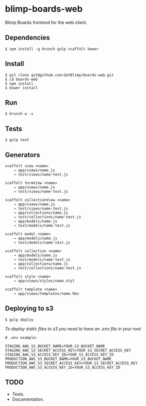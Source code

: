 blimp-boards-web
================

Blimp Boards frontend for the web client.

Dependencies
------------

    $ npm install -g brunch gulp scaffolt bower

Install
-------

    $ git clone git@github.com:GetBlimp/boards-web.git
    $ cd boards-web
    $ npm install
    $ bower install

Run
---

    $ brunch w -s

Tests
-----

    $ gulp test

Generators
----------

    scaffolt view <name>
        → app/views/name.js
        → test/views/name-test.js

    scaffolt formView <name>
        → app/views/name.js
        → test/views/name-test.js

    scaffolt collectionView <name>
        → app/views/name.js
        → test/views/name-test.js
        → app/collections/name.js
        → test/collections/name-test.js
        → app/models/name.js
        → test/models/name-test.js

    scaffolt model <name>
        → app/models/name.js
        → test/models/name-test.js

    scaffolt collection <name>
        → app/models/name.js
        → test/models/name-test.js
        → app/collections/name.js
        → test/collections/name-test.js

    scaffolt style <name>
        → app/views/styles/name.styl

    scaffolt template <name>
        → app/views/templates/name.hbs

Deploying to s3
---------------

    $ gulp deploy

*To deploy static files to s3 you need to have an .env file in your root*

    # .env example:

    STAGING_AWS_S3_BUCKET_NAME=YOUR_S3_BUCKET_NAME
    STAGING_AWS_S3_SECRET_ACCESS_KEY=YOUR_S3_SECRET_ACCESS_KEY
    STAGING_AWS_S3_ACCESS_KEY_ID=YOUR_S3_ACCESS_KEY_ID
    PRODUCTION_AWS_S3_BUCKET_NAME=YOUR_S3_BUCKET_NAME
    PRODUCTION_AWS_S3_SECRET_ACCESS_KEY=YOUR_S3_SECRET_ACCESS_KEY
    PRODUCTION_AWS_S3_ACCESS_KEY_ID=YOUR_S3_ACCESS_KEY_ID

TODO
----

- Tests.
- Documentation.
